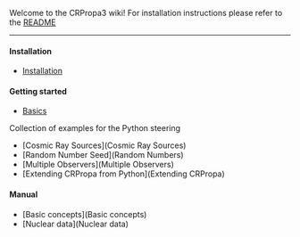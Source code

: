 Welcome to the CRPropa3 wiki!
For installation instructions please refer to the [README]()

***
#### Installation
 * [Installation](Installation)

#### Getting started
 * [Basics](http://nbviewer.ipython.org/github/CRPropa/CRPropa3-notebooks/blob/master/basics/basics.ipynb)

Collection of examples for the Python steering
 * [Cosmic Ray Sources](Cosmic Ray Sources)
 * [Random Number Seed](Random Numbers)
 * [Multiple Observers](Multiple Observers)
 * [Extending CRPropa from Python](Extending CRPropa)

#### Manual
 * [Basic concepts](Basic concepts)
 * [Nuclear data](Nuclear data)